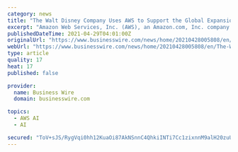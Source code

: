 ```yaml
---
category: news
title: "The Walt Disney Company Uses AWS to Support the Global Expansion of Disney+"
excerpt: "Amazon Web Services, Inc. (AWS), an Amazon.com, Inc. company (NASDAQ: AMZN), unveiled that The Walt Disney Company is leveraging AWS for the gl"
publishedDateTime: 2021-04-29T04:01:00Z
originalUrl: "https://www.businesswire.com/news/home/20210428005808/en/The-Walt-Disney-Company-Uses-AWS-to-Support-the-Global-Expansion-of-Disney"
webUrl: "https://www.businesswire.com/news/home/20210428005808/en/The-Walt-Disney-Company-Uses-AWS-to-Support-the-Global-Expansion-of-Disney"
type: article
quality: 17
heat: 17
published: false

provider:
  name: Business Wire
  domain: businesswire.com

topics:
  - AWS AI
  - AI

secured: "ToV+sJS/RygVqi0hh12KuaOi87AkNSnnC4QhkiINTi7Cc1zixnnM9alH20zuULTdoiPqQfs7uy6PeyPOEWRTB1K7AnRUOy03Mr7RxFVuap/f7KByblfRwlWnpxm1qUkI/wAH5H3GLJnKneFtIBua4Ly9+rCL57kb8oF8eMFQdsidsRMA2dZd/28FA0Tp/hm0bBCYCTa0X6M5bgoDUN7DaKR+ZUsBFHrbz2LyfHEB4kBjr+kDb0ozqUqb6/YF6zsnL4OSjptm93LZwSBvTrdoCCQS1FCV4TtmepUfFdqsvXyjWEVspGwUKUEHa+W+EbvitKlTXTC042rWma5Wq1aTooPAt5prGzCaof1xImgLrZ0=;vMNNb7K90scPnyqqH3eusw=="
---
```


